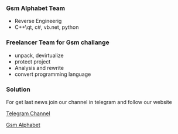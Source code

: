### Gsm Alphabet Team
- Reverse Engineerig
- C++\qt, c#, vb.net, python

### Freelancer Team for Gsm challange
- unpack, devirtualize 
- protect project
- Analysis and rewrite
- convert programming language

### Solution
For get last news join our channel in telegram and follow our website 
<p><a href="https://t.me/Alephgsm">Telegram Channel</a></p>
<p><a href="https://alephgsm.com/">Gsm Alphabet</a></p>
